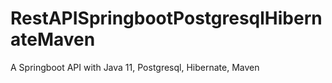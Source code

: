 # RestAPISpringbootPostgresqlHibernateMaven
A Springboot API with Java 11, Postgresql, Hibernate, Maven
